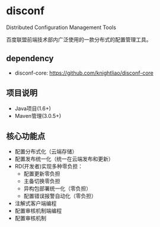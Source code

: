 disconf
=======

Distributed Configuration Management Tools

百度联盟前端技术部内广泛使用的一款分布式的配置管理工具。

## dependency ##

- disconf-core: https://github.com/knightliao/disconf-core

## 项目说明 ##

- Java项目(1.6+)
- Maven管理(3.0.5+)

## 核心功能点 ##

- 配置分布式化（云端存储）
- 配置发布统一化（统一在云端发布和更新）
- RD(开发者)实现多种零负担：
    - 配置更新零负担
    - 主备切换零负担
    - 异构包部署统一化（零负担）
    - 配置错误报警自动化（零负担）
- 注解式客户端编程
- 配置审核机制端编程
- 配置审核机制


